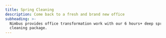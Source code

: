 ```yaml
---
title: Spring Cleaning
description: Come back to a fresh and brand new office
subheading: >-
  Nimbus provides office transformation work with our 6 hours+ deep spring
  cleaning package.
---
```


